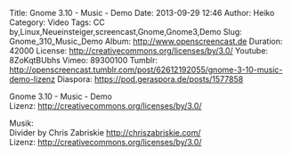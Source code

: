 Title: Gnome 3.10 - Music - Demo
Date: 2013-09-29 12:46
Author: Heiko
Category: Video
Tags: CC by,Linux,Neueinsteiger,screencast,Gnome,Gnome3,Demo
Slug: Gnome_310_Music_Demo
Album: http://www.openscreencast.de
Duration: 42000
License: http://creativecommons.org/licenses/by/3.0/
Youtube: 8ZoKqtBUbhs
Vimeo: 89300100
Tumblr: http://openscreencast.tumblr.com/post/62612192055/gnome-3-10-music-demo-lizenz
Diaspora: https://pod.geraspora.de/posts/1577858

Gnome 3.10 - Music - Demo  
Lizenz: <http://creativecommons.org/licenses/by/3.0/>  
  
Musik:  
Divider by Chris Zabriskie <http://chriszabriskie.com/>  
Lizenz: <http://creativecommons.org/licenses/by/3.0/>

